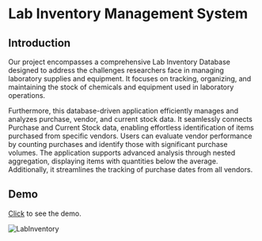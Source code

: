 # Lab Inventory Management System

## Introduction

Our project encompasses a comprehensive Lab Inventory Database designed to address the challenges researchers face in managing laboratory supplies and equipment. It focuses on tracking, organizing, and maintaining the stock of chemicals and equipment used in laboratory operations.

Furthermore, this database-driven application efficiently manages and analyzes purchase, vendor, and current stock data. It seamlessly connects Purchase and Current Stock data, enabling effortless identification of items purchased from specific vendors. Users can evaluate vendor performance by counting purchases and identify those with significant purchase volumes. The application supports advanced analysis through nested aggregation, displaying items with quantities below the average. Additionally, it streamlines the tracking of purchase dates from all vendors.

## Demo

[Click](https://www.students.cs.ubc.ca/~mtang78/labInventory/login/index.php) to see the demo.


![LabInventory](https://media.github.students.cs.ubc.ca/user/18573/files/a1818ce8-1359-41fb-8475-3de04806b6a9)